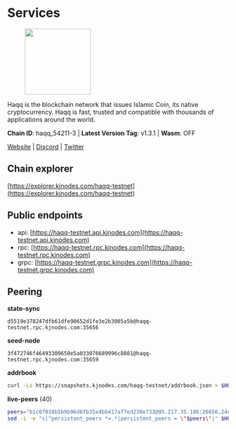 # Services

<figure><img src="https://raw.githubusercontent.com/kj89/testnet_manuals/main/pingpub/logos/haqq.png" width="150" alt=""><figcaption></figcaption></figure>

Haqq is the blockchain network that issues Islamic Coin,  its native cryptocurrency. Haqq is fast, trusted and  compatible with thousands of applications around the world.

**Chain ID**: haqq_54211-3 | **Latest Version Tag**: v1.3.1 | **Wasm**: OFF

[Website](https://islamiccoin.net) | [Discord](https://discord.gg/hU9MHG5kZq) | [Twitter](https://twitter.com/Islamic_Coin)




## Chain explorer
[https://explorer.kjnodes.com/haqq-testnet](https://explorer.kjnodes.com/haqq-testnet)

## Public endpoints

* api: [https://haqq-testnet.api.kjnodes.com](https://haqq-testnet.api.kjnodes.com)
* rpc: [https://haqq-testnet.rpc.kjnodes.com](https://haqq-testnet.rpc.kjnodes.com)
* grpc: [https://haqq-testnet.grpc.kjnodes.com](https://haqq-testnet.grpc.kjnodes.com)

## Peering

**state-sync**

```text
d5519e378247dfb61dfe90652d1fe3e2b3005a5b@haqq-testnet.rpc.kjnodes.com:35656
```

**seed-node**

```text
3f472746f46493309650e5a033076689996c8881@haqq-testnet.rpc.kjnodes.com:35659
```

**addrbook**
```bash
curl -Ls https://snapshots.kjnodes.com/haqq-testnet/addrbook.json > $HOME/.haqqd/config/addrbook.json
```

**live-peers** (40)
```bash
peers="b1c07038b5b9b96d6fb35e4bb417af7ed238e733@95.217.35.186:26656,24e894d4d8a18276acf6051cccf369a1ce69842d@65.108.151.105:26656,d5519e378247dfb61dfe90652d1fe3e2b3005a5b@65.109.68.190:35656,ba56c564a5430632e59e2b08fc348735bc56b32f@154.12.232.140:26656,6771e65c1b30cc514faf5943320fdda480fe9124@95.216.39.183:26656,3df5a68b919177179c6dcb0b9c9354fd6bbba1c8@65.109.92.240:20116,56158e0f2acf850114e82644afceb565a73b08cc@185.144.99.95:26656,48a2a7762a579d25bca95b0a3548b714238dd60b@213.239.216.252:20656,0833039f717227ccd156d156ea772746b8ac6d71@146.19.24.139:26656,d7ac44bf8f8d760c3df1a8695145021f35feb985@34.88.220.124:26656,d784c04ecacfde5c4d1015469d9648dd50e0915f@5.9.61.120:12656,6ce864d853904ebef9400528f129d8fefa6f1827@91.211.251.232:36656,23ff658b56fbb8bc73372973a34733ff5d79b435@142.132.202.50:11604,2d13d679b64e1a574904a140f72815644ec71131@65.21.133.125:30656,dd5ebfba86d8b5ff9c6ea3eb340fdb30e4c6990f@162.55.102.45:26656,927a323649e7dd8d4c75da6e5edaee439652b46f@65.109.92.241:20116,47a269c3e30f70d8234a2afd8e9055e74129fde0@65.108.129.29:36656,a884387139109784cad9193652b82ef20a85d713@38.242.159.148:26656,fed6ab9973f224f3b2334fd48fa835512d6311da@185.244.183.200:26656,62bf004201a90ce00df6f69390378c3d90f6dd7e@45.83.173.19:26656,b5cbe34ca84c76c3301c29dd7858cd90477d078b@149.102.133.73:35656,70c1b8334bf08fe5d56fb53d07da11f01faa560b@65.109.30.90:26656,23a1176c9911eac442d6d1bf15f92eeabb3981d5@45.83.173.18:26656,0629018cef2e53288757381ffdc0b84cbb5931cc@95.216.1.249:26656,b72f2156db8c87e679dc853730746ff40038120c@213.239.215.77:26656,26f20a2f80a4738a30a9634947a3aae67da31be3@65.108.254.227:26656,ed145a35b436878c1f1c10634bd18600f3696e17@95.217.181.142:26656,eb503dddcc41ba801c646d63cc762de4e9c43aa4@35.228.23.164:26656,f57fae1bdea281392b563a58978a2d8c0a37725f@95.217.233.234:26656,32a8eec046b95e8646ff0810b4596dc7083a0beb@65.108.145.131:26656,a40f6f6d9f5763f80a87438903ab905daeb4fa01@38.242.225.247:26656,5a223d77d01319a8c7f648eddfc8549cafcd8ca5@34.147.118.211:26656,78e3ef8adf819b479acc13a2f92ab5c0fa350aeb@66.45.231.30:11464,9eb507f9365313dbe7f426050fec9648298f58ee@109.205.183.51:26656,59af99085c961a6a5c8dc4bc8b3abffda16ddccb@135.181.38.62:26656,077d5d9169efb4b070ce7895d680a9d2148d522c@195.201.195.40:36656,ee4db669ed2ff87cb2a47f848fa061517eb47737@161.97.151.46:26656,90b40d2b773090b82aa7788c2d1937e4fd6d2dc0@65.108.231.124:19656,43dc2d5ab6fa30cb10959717d26f31bc45b56fdd@149.102.133.67:35656,a6150d39e4725d28a56f41ebf3c6d457c54bd2f1@34.138.250.4:26656"
sed -i -e "s|^persistent_peers *=.*|persistent_peers = \"$peers\"|" $HOME/.haqqd/config/config.toml
```
